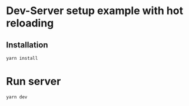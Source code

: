 # Dev-Server setup example with hot reloading

## Installation

```
yarn install
```

# Run server

```
yarn dev
```
